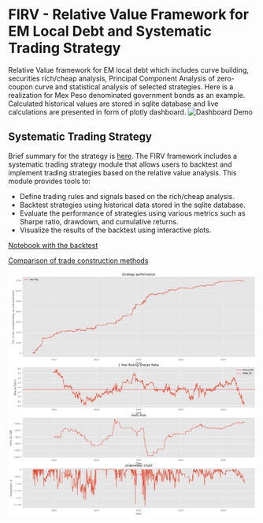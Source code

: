 FIRV - Relative Value Framework for EM Local Debt and Systematic Trading Strategy
======

Relative Value framework for EM local debt which includes curve building, securities rich/cheap analysis, Principal Component Analysis of zero-coupon curve and statistical analysis of selected strategies. Here is a realization for Mex Peso denominated government bonds as an example. Calculated historical values are stored in sqlite database and live calculations are presented in form of plotly dashboard.
![Dashboard Demo](dashboarddemo.gif)

Systematic Trading Strategy
---------------------------

Brief summary for the strategy is [here](./Summary.pdf). The FIRV framework includes a systematic trading strategy module that allows users to backtest and implement trading strategies based on the relative value analysis. This module provides tools to:

- Define trading rules and signals based on the rich/cheap analysis.
- Backtest strategies using historical data stored in the sqlite database.
- Evaluate the performance of strategies using various metrics such as Sharpe ratio, drawdown, and cumulative returns.
- Visualize the results of the backtest using interactive plots.

[Notebook with the backtest](./Backtest.ipynb)

[Comparison of trade construction methods](./SystematicButterflyTrading.ipynb)

![Strategy Performance](output.png)
